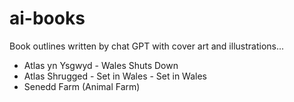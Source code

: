 # ai-books
Book outlines written by chat GPT with cover art and illustrations...

- Atlas yn Ysgwyd - Wales Shuts Down
- Atlas Shrugged - Set in Wales - Set in Wales
- Senedd Farm (Animal Farm)
